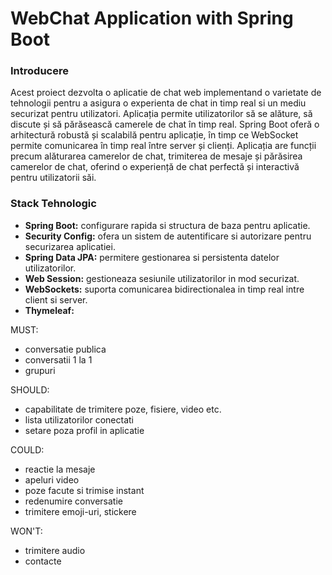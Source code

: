 # WebChat Application with Spring Boot

### Introducere
  Acest proiect dezvolta o aplicatie de chat web implementand o varietate de tehnologii pentru a asigura o experienta de chat in timp real si un mediu securizat pentru utilizatori.
  Aplicația permite utilizatorilor să se alăture, să discute și să părăsească camerele de chat în timp real. Spring Boot oferă o arhitectură robustă și scalabilă pentru aplicație, în timp ce WebSocket permite comunicarea în timp real între server și clienți. Aplicația are funcții precum alăturarea camerelor de chat, trimiterea de mesaje și părăsirea camerelor de chat, oferind o experiență de chat perfectă și interactivă pentru utilizatorii săi.

### Stack Tehnologic
- **Spring Boot:** configurare rapida si structura de baza pentru aplicatie.
- **Security Config:** ofera un sistem de autentificare si autorizare pentru securizarea aplicatiei.
- **Spring Data JPA:** permitere gestionarea si persistenta datelor utilizatorilor. 
- **Web Session:** gestioneaza sesiunile utilizatorilor in mod securizat.
- **WebSockets:** suporta comunicarea bidirectionalea in timp real intre client si server.
- **Thymeleaf:**

MUST: 
- conversatie publica 
- conversatii 1 la 1
- grupuri

SHOULD: 
- capabilitate de trimitere poze, fisiere, video etc.
- lista utilizatorilor conectati
- setare poza profil in aplicatie

COULD:
- reactie la mesaje
- apeluri video
- poze facute si trimise instant
- redenumire conversatie
- trimitere emoji-uri, stickere

WON'T:
- trimitere audio
- contacte
